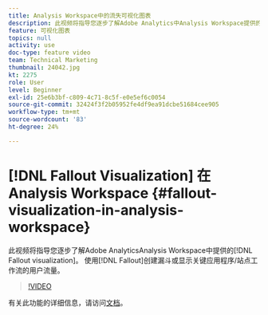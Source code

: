 ```yaml
---
title: Analysis Workspace中的流失可视化图表
description: 此视频将指导您逐步了解Adobe Analytics中Analysis Workspace提供的“流失”可视化图表。 使用流失可创建漏斗或显示关键应用程序/网站工作流上的用户流量。
feature: 可视化图表
topics: null
activity: use
doc-type: feature video
team: Technical Marketing
thumbnail: 24042.jpg
kt: 2275
role: User
level: Beginner
exl-id: 25e6b3bf-c809-4c71-8c5f-e0e5ef6c0054
source-git-commit: 32424f3f2b05952fe4df9ea91dcbe51684cee905
workflow-type: tm+mt
source-wordcount: '83'
ht-degree: 24%

---
```


# [!DNL Fallout Visualization] 在Analysis Workspace {#fallout-visualization-in-analysis-workspace}

此视频将指导您逐步了解Adobe AnalyticsAnalysis Workspace中提供的[!DNL Fallout visualization]。 使用[!DNL Fallout]创建漏斗或显示关键应用程序/站点工作流的用户流量。

>[!VIDEO](https://video.tv.adobe.com/v/24042/?quality=12)

有关此功能的详细信息，请访问[文档](https://marketing.adobe.com/resources/help/zh_CN/analytics/analysis-workspace/fallout_flow.html)。
